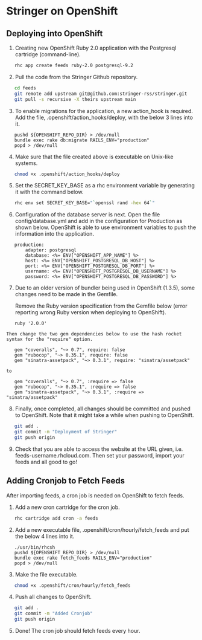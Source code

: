 Stringer on OpenShift
========================

Deploying into OpenShift
------------------------

1. Creating new OpenShift Ruby 2.0 application with the Postgresql cartridge (command-line).

 ```sh
    rhc app create feeds ruby-2.0 postgresql-9.2
 ```

2. Pull the code from the Stringer Github repository.

 ```sh
	cd feeds
	git remote add upstream git@github.com:stringer-rss/stringer.git
	git pull -s recursive -X theirs upstream main
 ```

3. To enable migrations for the application, a new action_hook is required. Add the file, .openshift/action_hooks/deploy,  with the below 3 lines into it.

 ```
	pushd ${OPENSHIFT_REPO_DIR} > /dev/null
	bundle exec rake db:migrate RAILS_ENV="production"
	popd > /dev/null
 ```

4. Make sure that the file created above is executable on Unix-like systems.

 ```sh
    chmod +x .openshift/action_hooks/deploy
 ```

5. Set the SECRET_KEY_BASE as a rhc environment variable by generating it with the command below.

 ```sh
    rhc env set SECRET_KEY_BASE="`openssl rand -hex 64`"
 ```

6. Configuration of the database server is next. Open the file config/database.yml and add in the configuration for Production as shown below. OpenShift is able to use environment variables to push the information into the application.

 ```
	production:
		adapter: postgresql
		database: <%= ENV["OPENSHIFT_APP_NAME"] %>
		host: <%= ENV["OPENSHIFT_POSTGRESQL_DB_HOST"] %>
		port: <%= ENV["OPENSHIFT_POSTGRESQL_DB_PORT"] %>
		username: <%= ENV["OPENSHIFT_POSTGRESQL_DB_USERNAME"] %>
		password: <%= ENV["OPENSHIFT_POSTGRESQL_DB_PASSWORD"] %> 
 ```

7. Due to an older version of bundler being used in OpenShift (1.3.5), some changes need to be made in the Gemfile. 

	Remove the Ruby version specification from the Gemfile below (error reporting wrong Ruby version when deploying to OpenShift). 

 ```
	ruby '2.0.0'
 ```

	Then change the two gem dependencies below to use the hash rocket syntax for the "require" option.

 ```
	gem "coveralls", "~> 0.7", require: false
	gem "rubocop", "~> 0.35.1", require: false
	gem "sinatra-assetpack", "~> 0.3.1", require: "sinatra/assetpack"
 ```
	to
 ```
	gem "coveralls", "~> 0.7", :require => false
	gem "rubocop", "~> 0.35.1", :require => false
	gem "sinatra-assetpack", "~> 0.3.1", :require => "sinatra/assetpack"
 ```

8. Finally, once completed, all changes should be committed and pushed to OpenShift. Note that it might take a while when pushing to OpenShift.

 ```sh
	git add .
	git commit -m "Deployment of Stringer"
	git push origin
 ```

9. Check that you are able to access the website at the URL given, i.e. feeds-username.rhcloud.com. Then set your password, import your feeds and all good to go!


Adding Cronjob to Fetch Feeds
-----------------------------

After importing feeds, a cron job is needed on OpenShift to fetch feeds. 

1. Add a new cron cartridge for the cron job.

 ```sh
    rhc cartridge add cron -a feeds
 ```

2. Add a new executable file, .openshift/cron/hourly/fetch_feeds and put the below 4 lines into it. 

 ```
	./usr/bin/rhcsh
	pushd ${OPENSHIFT_REPO_DIR} > /dev/null
	bundle exec rake fetch_feeds RAILS_ENV="production"
	popd > /dev/null
 ```

3. Make the file executable.

 ```sh
    chmod +x .openshift/cron/hourly/fetch_feeds
 ```

4. Push all changes to OpenShift.

 ```sh
	git add .
	git commit -m "Added Cronjob"
	git push origin
 ```

5. Done! The cron job should fetch feeds every hour.
